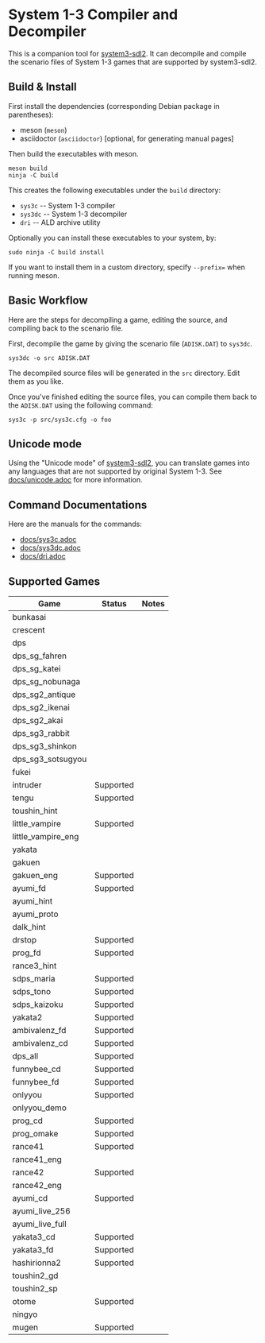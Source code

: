 # System 1-3 Compiler and Decompiler
This is a companion tool for [system3-sdl2](https://github.com/kichikuou/system3-sdl2).
It can decompile and compile the scenario files of System 1-3 games that are
supported by system3-sdl2.

## Build & Install
First install the dependencies (corresponding Debian package in parentheses):
- meson (`meson`)
- asciidoctor (`asciidoctor`) [optional, for generating manual pages]

Then build the executables with meson.
```
meson build
ninja -C build
```
This creates the following executables under the `build` directory:
- `sys3c` -- System 1-3 compiler
- `sys3dc` -- System 1-3 decompiler
- `dri` -- ALD archive utility

Optionally you can install these executables to your system, by:
```
sudo ninja -C build install
```
If you want to install them in a custom directory, specify `--prefix=` when
running meson.

## Basic Workflow
Here are the steps for decompiling a game, editing the source, and compiling back to the scenario file.

First, decompile the game by giving the scenario file (`ADISK.DAT`) to `sys3dc`.
```
sys3dc -o src ADISK.DAT
```

The decompiled source files will be generated in the `src` directory. Edit them as you like.

Once you've finished editing the source files, you can compile them back to the `ADISK.DAT` using the following command:
```
sys3c -p src/sys3c.cfg -o foo
```

## Unicode mode
Using the "Unicode mode" of [system3-sdl2](https://github.com/kichikuou/system3-sdl2),
you can translate games into any languages that are not supported by original
System 1-3. See [docs/unicode.adoc](docs/unicode.adoc) for more information.

## Command Documentations
Here are the manuals for the commands:
- [docs/sys3c.adoc](docs/sys3c.adoc)
- [docs/sys3dc.adoc](docs/sys3dc.adoc)
- [docs/dri.adoc](docs/dri.adoc)

## Supported Games

|         Game        |   Status    | Notes |
| ------------------- | ----------- | ----- |
| bunkasai            |             |       |
| crescent            |             |       |
| dps                 |             |       |
| dps_sg_fahren       |             |       |
| dps_sg_katei        |             |       |
| dps_sg_nobunaga     |             |       |
| dps_sg2_antique     |             |       |
| dps_sg2_ikenai      |             |       |
| dps_sg2_akai        |             |       |
| dps_sg3_rabbit      |             |       |
| dps_sg3_shinkon     |             |       |
| dps_sg3_sotsugyou   |             |       |
| fukei               |             |       |
| intruder            | Supported   |       |
| tengu               | Supported   |       |
| toushin_hint        |             |       |
| little_vampire      | Supported   |       |
| little_vampire_eng  |             |       |
| yakata              |             |       |
| gakuen              |             |       |
| gakuen_eng          | Supported   |       |
| ayumi_fd            | Supported   |       |
| ayumi_hint          |             |       |
| ayumi_proto         |             |       |
| dalk_hint           |             |       |
| drstop              | Supported   |       |
| prog_fd             | Supported   |       |
| rance3_hint         |             |       |
| sdps_maria          | Supported   |       |
| sdps_tono           | Supported   |       |
| sdps_kaizoku        | Supported   |       |
| yakata2             | Supported   |       |
| ambivalenz_fd       | Supported   |       |
| ambivalenz_cd       | Supported   |       |
| dps_all             | Supported   |       |
| funnybee_cd         | Supported   |       |
| funnybee_fd         | Supported   |       |
| onlyyou             | Supported   |       |
| onlyyou_demo        |             |       |
| prog_cd             | Supported   |       |
| prog_omake          | Supported   |       |
| rance41             | Supported   |       |
| rance41_eng         |             |       |
| rance42             | Supported   |       |
| rance42_eng         |             |       |
| ayumi_cd            | Supported   |       |
| ayumi_live_256      |             |       |
| ayumi_live_full     |             |       |
| yakata3_cd          | Supported   |       |
| yakata3_fd          | Supported   |       |
| hashirionna2        | Supported   |       |
| toushin2_gd         |             |       |
| toushin2_sp         |             |       |
| otome               | Supported   |       |
| ningyo              |             |       |
| mugen               | Supported   |       |
